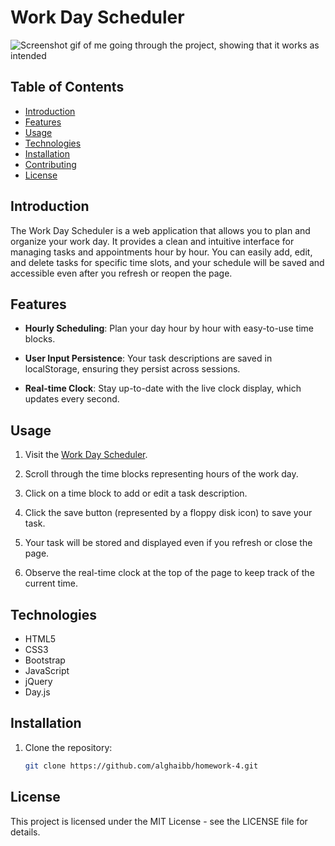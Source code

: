# Work Day Scheduler

![Screenshot gif of me going through the project, showing that it works as intended](https://media.giphy.com/media/v1.Y2lkPTc5MGI3NjExMHZrd213dm1nNTRzeGRrM3VrNm1xem93cm11a2ZpNWp0emo0YWRvbiZlcD12MV9pbnRlcm5hbF9naWZfYnlfaWQmY3Q9Zw/49nLavelTzLrMoyHD1/giphy.gif)

## Table of Contents

- [Introduction](#introduction)
- [Features](#features)
- [Usage](#usage)
- [Technologies](#technologies)
- [Installation](#installation)
- [Contributing](#contributing)
- [License](#license)

## Introduction

The Work Day Scheduler is a web application that allows you to plan and organize your work day. It provides a clean and intuitive interface for managing tasks and appointments hour by hour. You can easily add, edit, and delete tasks for specific time slots, and your schedule will be saved and accessible even after you refresh or reopen the page.

## Features

- **Hourly Scheduling**: Plan your day hour by hour with easy-to-use time blocks.

- **User Input Persistence**: Your task descriptions are saved in localStorage, ensuring they persist across sessions.

- **Real-time Clock**: Stay up-to-date with the live clock display, which updates every second.

## Usage

1. Visit the [Work Day Scheduler](https://your-work-day-scheduler-url.com).

2. Scroll through the time blocks representing hours of the work day.

3. Click on a time block to add or edit a task description.

4. Click the save button (represented by a floppy disk icon) to save your task.

5. Your task will be stored and displayed even if you refresh or close the page.

6. Observe the real-time clock at the top of the page to keep track of the current time.

## Technologies

- HTML5
- CSS3
- Bootstrap
- JavaScript
- jQuery
- Day.js

## Installation

1. Clone the repository:

   ```bash
   git clone https://github.com/alghaibb/homework-4.git

## License

This project is licensed under the MIT License - see the LICENSE file for details.

